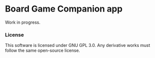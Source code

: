 # Board Game Companion app
Work in progress.
 
### License
This software is licensed under GNU GPL 3.0. Any derivative works must follow the same open-source license. 